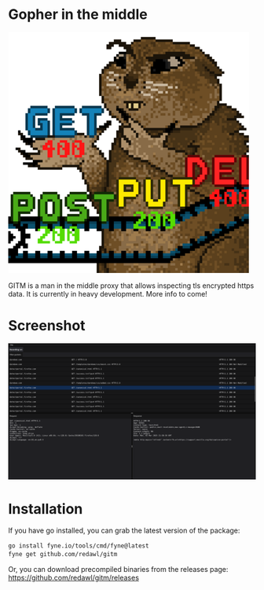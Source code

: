# Gopher in the middle

![Gopher](assets/Icon.png)

GITM is a man in the middle proxy that allows inspecting tls encrypted https data. 
It is currently in heavy development. More info to come!

# Screenshot
![Packet capture](assets/screenshot-darkmode.png)

# Installation
If you have go installed, you can grab the latest version of the package:
```bash
go install fyne.io/tools/cmd/fyne@latest
fyne get github.com/redawl/gitm
```

Or, you can download precompiled binaries from the releases page:
https://github.com/redawl/gitm/releases

